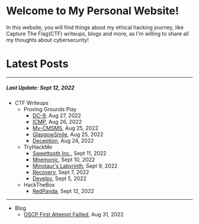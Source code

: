 # Welcome to My Personal Website!

In this website, you will find things about my ethical hacking journey, like Capture The Flag(CTF) writeups, blogs and more, as I'm willing to share all my thoughts about cybersecurity!

# Latest Posts

* * *
##### Last Update: Sept 12, 2022

- CTF Writeups
	- Proving Grounds Play
		- [DC-9](https://siunam321.github.io/ctf/pgplay/DC-9/), Aug 27, 2022
		- [ICMP](https://siunam321.github.io/ctf/pgplay/ICMP/), Aug 26, 2022
		- [My-CMSMS](https://siunam321.github.io/ctf/pgplay/My-CMSMS/), Aug 25, 2022
		- [GlasgowSmile](https://siunam321.github.io/ctf/pgplay/GlasgowSmile/), Aug 25, 2022
		- [Deception](https://siunam321.github.io/ctf/pgplay/Deception/), Aug 24, 2022
	- TryHackMe
		- [Sweettooth Inc.](https://siunam321.github.io/ctf/tryhackme/Sweettooth-Inc/), Sept 11, 2022
		- [Mnemonic](https://siunam321.github.io/ctf/tryhackme/Mnemonic/), Sept 10, 2022
		- [Minotaur's Labyrinth](https://siunam321.github.io/ctf/tryhackme/Minotaur's-Labyrinth/), Sept 9, 2022
		- [Recovery](https://siunam321.github.io/ctf/tryhackme/Recovery/), Sept 7, 2022
		- [Develpy](https://siunam321.github.io/ctf/tryhackme/Develpy/), Sept 5, 2022
	- HackTheBox
		- [RedPanda](https://siunam321.github.io/ctf/hackthebox/RedPanda/), Sept 12, 2022

* * *
- Blog
	- [OSCP First Attempt Failled](https://siunam321.github.io/blog/2022-08-31-OSCP-First-Attempt-Failled), Aug 31, 2022

